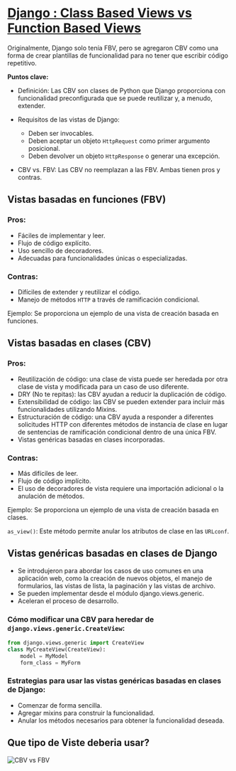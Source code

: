 # [Django : Class Based Views vs Function Based Views](https://medium.com/@ksarthak4ever/django-class-based-views-vs-function-based-view-e74b47b2e41b)

Originalmente, Django solo tenía FBV, pero se agregaron CBV como una forma de crear plantillas de funcionalidad para no tener que escribir código repetitivo.

**Puntos clave:**

- Definición: Las CBV son clases de Python que Django proporciona con funcionalidad preconfigurada que se puede reutilizar y, a menudo, extender.

- Requisitos de las vistas de Django:

    - Deben ser invocables.
    - Deben aceptar un objeto `HttpRequest` como primer argumento posicional.
    - Deben devolver un objeto `HttpResponse` o generar una excepción.

- CBV vs. FBV: Las CBV no reemplazan a las FBV. Ambas tienen pros y contras.

## Vistas basadas en funciones (FBV)

### Pros:

- Fáciles de implementar y leer.
- Flujo de código explícito.
- Uso sencillo de decoradores.
- Adecuadas para funcionalidades únicas o especializadas.

### Contras:

- Difíciles de extender y reutilizar el código.
- Manejo de métodos `HTTP` a través de ramificación condicional.

Ejemplo: Se proporciona un ejemplo de una vista de creación basada en funciones.

## Vistas basadas en clases (CBV)

### Pros:

- Reutilización de código: una clase de vista puede ser heredada por otra clase de vista y modificada para un caso de uso diferente.
- DRY (No te repitas): las CBV ayudan a reducir la duplicación de código.
- Extensibilidad de código: las CBV se pueden extender para incluir más funcionalidades utilizando Mixins.
- Estructuración de código: una CBV ayuda a responder a diferentes solicitudes HTTP con diferentes métodos de instancia de clase en lugar de sentencias de ramificación condicional dentro de una única FBV.
- Vistas genéricas basadas en clases incorporadas.

### Contras:

- Más difíciles de leer.
- Flujo de código implícito.
- El uso de decoradores de vista requiere una importación adicional o la anulación de métodos.

Ejemplo: Se proporciona un ejemplo de una vista de creación basada en clases.

`as_view()`: Este método permite anular los atributos de clase en las `URLconf`.

## Vistas genéricas basadas en clases de Django

- Se introdujeron para abordar los casos de uso comunes en una aplicación web, como la creación de nuevos objetos, el manejo de formularios, las vistas de lista, la paginación y las vistas de archivo.
- Se pueden implementar desde el módulo django.views.generic.
- Aceleran el proceso de desarrollo.

### Cómo modificar una CBV para heredar de `django.views.generic.CreateView`:

```python
from django.views.generic import CreateView 
class MyCreateView(CreateView):
    model = MyModel  
    form_class = MyForm
```

### Estrategias para usar las vistas genéricas basadas en clases de Django:

- Comenzar de forma sencilla.
- Agregar mixins para construir la funcionalidad.
- Anular los métodos necesarios para obtener la funcionalidad deseada.

## Que tipo de Viste deberia usar?

![CBV vs FBV](https://miro.medium.com/v2/resize:fit:720/format:webp/1*1NgVsYmmLCiwXUy-uE0VLA.jpeg)